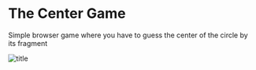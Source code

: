 # The Center Game
Simple browser game where you have to guess the center of the circle by its fragment

![title](https://user-images.githubusercontent.com/8041203/192376398-80ec3435-2891-48fd-9fab-c46eeedf26a8.png)

